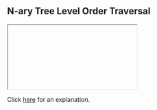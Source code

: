 ##  N-ary Tree Level Order Traversal 

<iframe></iframe>

Click [here](Explanation.md) for an explanation.

